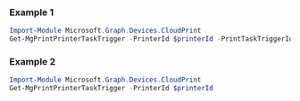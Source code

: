 ### Example 1
``` powershell
Import-Module Microsoft.Graph.Devices.CloudPrint
Get-MgPrintPrinterTaskTrigger -PrinterId $printerId -PrintTaskTriggerId $printTaskTriggerId
```
### Example 2
``` powershell
Import-Module Microsoft.Graph.Devices.CloudPrint
Get-MgPrintPrinterTaskTrigger -PrinterId $printerId
```
